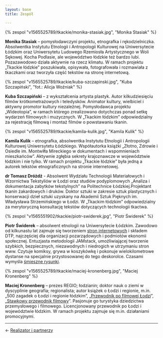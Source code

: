 ```yaml
---
layout: base
title: Zespół

---
```

{% zespol "v1565525789/tkackie/monika-stasiak.jpg", "Monika Stasiak" %}

**Monika Stasiak** – pomysłodawczyni projektu, etnografka i rękodzielniczka. Absolwentka Instytutu Etnologii i Antropologii Kulturowej na Uniwersytecie Łódzkim oraz Uniwersytetu Ludowego Rzemiosła Artystycznego w Woli Sękowej. Kocha Podlasie, ale województwo łódzkie też bardzo lubi. Pozazawodowo działa aktywnie na rzecz klimatu. W ramach projektu „Tkackie łódzkie” poszukiwała, opisywała, fotografowała i rozmawiała z tkaczkami oraz tworzyła część tekstów na stronę internetową.

{% zespol "v1565525789/tkackie/kuba-szczapinski.jpg", "Kuba Szczapiński", "fot.: Alicja Woźniak" %}

**Kuba Szczapiński** – z wykształcenia artysta plastyk. Autor kilkudziesięciu filmów krótkometrażowych i teledysków. Animator kultury, wielbiciel i aktywny promotor kultury niezależnej. Pomysłodawca projektu „Wideotopia”, w ramach którego zrealizowano dotychczas ponad setkę wydarzeń filmowych i muzycznych. W „Tkackim łódzkim” odpowiedzialny za rejestrację filmową i montaż filmów o powstawaniu tkanin.

{% zespol "v1565525789/tkackie/kamila-kulik.jpg", "Kamila Kulik" %}

**Kamila Kulik** – etnografka, absolwentka Instytutu Etnologii i Antropologii Kulturowej Uniwersytetu Łódzkiego. Współautorka książki „Złotno, Zdrowie i Osiedle im. Montwiłła Mireckiego w dokumentach i wspomnieniach mieszkańców”. Aktywnie zgłębia sekrety krajoznawcze w województwie łódzkim i nie tylko. W ramach projektu „Tkackie łódzkie” była jedną a autorek tekstów etnograficznych na stronie internetowej.

**dr Tomasz Dróżdż** - Absolwent Wydziału Technologii Materiałowych i Wzornictwa Tekstyliów w Łodzi oraz studiów podyplomowych „Analiza i dokumentacja zabytków tekstylnych” na Politechnice Łódzkiej.Projektant tkanin żakardowych i druków. Doktor sztuki w zakresie sztuk plastycznych i konserwacji dzieł sztuki uzyskany na Akademii Sztuk Pięknych im. Władysława Strzemińskiego w Łodzi. W „Tkackim łódzkim” odpowiedzialny za merytoryczną konsultację tekstów dotyczących technologii tkactwa.

{% zespol "v1565551902/tkackie/piotr-swiderek.jpg", "Piotr Świderek" %}

**Piotr Świderek** – absolwent etnologii na Uniwersytecie Łódzkim. Zawodowo od kilkunastu lat zajmuje się tworzeniem [stron internetowych](https://static.solutions) i składem DTP, najczęściej dla organizacji pozarządowych i podmiotów ekonomii społecznej. Entuzjasta metodologii JAMstack, umożliwiającej tworzenie szybkich, bezpiecznych, niezawodnych i niedrogich w utrzymaniu stron www. Czytuje komiksy, grywa w koszykówkę i pokonuje wielokilometrowe dystanse na specjalnie przystosowanej do tego deskorolce. Czasami wymyśla [śmieszne rysunki](http://rysunki.me).

{% zespol "v1565525789/tkackie/maciej-kronenberg.jpg", "Maciej Kronenberg" %}

**Maciej Kronenberg** – prezes REGIO; łodzianin; doktor nauk o ziemi w dyscyplinie geografia; regionalista; autor książek o Łodzi i regionie, m.in. „500 zagadek o Łodzi i regionie łódzkim”, „[Przewodnik po filmowej Łodzi](http://regiocentrum.pl/publikacje/ksiazki/przewodnik-po-filmowej-lodzi/)”, „[Stawkowy przewodnik filmowy](http://regiocentrum.pl/publikacje/ksiazki/stawkowy-przewodnik-filmowy/)”. Pasjonuje go turystyka dziedzictwa przemysłowego i filmowego. Licencjonowany przewodnik po Łodzi i województwie łódzkim. W ramach projektu zajmuje się m.in. działaniami promocyjnymi.

***

← [Realizator i partnerzy](/realizator-i-partnerzy/#main)